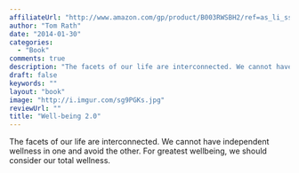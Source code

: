 ```yaml
---
affiliateUrl: "http://www.amazon.com/gp/product/B003RWSBH2/ref=as_li_ss_tl?ie=UTF8&camp=1789&creative=390957&creativeASIN=B003RWSBH2&linkCode=as2&tag=jaktre-20"
author: "Tom Rath"
date: "2014-01-30"
categories:
  - "Book"
comments: true
description: "The facets of our life are interconnected. We cannot have independent wellness in one and avoid the other. For greatest wellbeing, we should consider "
draft: false
keywords: ""
layout: "book"
image: "http://i.imgur.com/sg9PGKs.jpg"
reviewUrl: ""
title: "Well-being 2.0"
---
```


The facets of our life are interconnected. We cannot have independent wellness in one and avoid the other. For greatest wellbeing, we should consider our total wellness.
